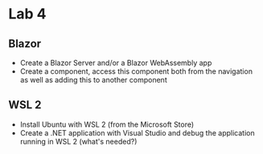 # Lab 4

## Blazor

* Create a Blazor Server and/or a Blazor WebAssembly app
* Create a component, access this component both from the navigation as well as adding this to another component

## WSL 2

* Install Ubuntu with WSL 2 (from the Microsoft Store)
* Create a .NET application with Visual Studio and debug the application running in WSL 2 (what's needed?)

